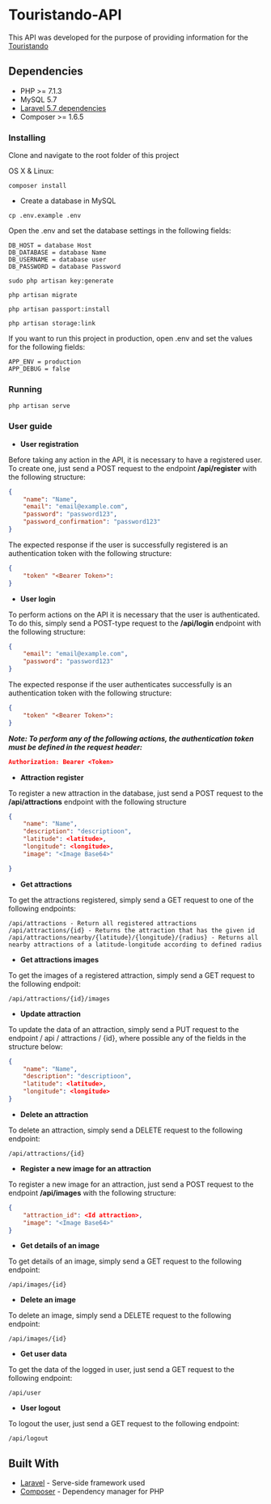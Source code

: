 # Touristando-API

This API was developed for the purpose of providing information for the [Touristando](https://github.com/MatheusCrispim/Touristando)

## Dependencies

- PHP >= 7.1.3
- MySQL 5.7 
- [Laravel 5.7 dependencies](https://laravel.com/docs/5.7/installation)
- Composer >= 1.6.5

### Installing
 
Clone and navigate to the root folder of this project

OS X & Linux:

```
composer install
```
* Create a database in MySQL
```
cp .env.example .env
```
Open the .env and set the database settings in the following fields:
```
DB_HOST = database Host
DB_DATABASE = database Name
DB_USERNAME = database user
DB_PASSWORD = database Password
```
```
sudo php artisan key:generate
```
```
php artisan migrate
```
```
php artisan passport:install
```
```
php artisan storage:link
```
If you want to run this project in production, open .env and set the values for the following fields:
```
APP_ENV = production
APP_DEBUG = false 
```

### Running

```
php artisan serve
```

### User guide
* **User registration**

Before taking any action in the API, it is necessary to have a registered user. To create one, just send a POST request to the endpoint **/api/register** with the following structure:

```json
{
	"name": "Name",
	"email": "email@example.com",
	"password": "password123",
	"password_confirmation": "password123"
}
```

The expected response if the user is successfully registered is an authentication token with the following structure:

```json
{
    "token" "<Bearer Token>":
}
```

* **User login**

To perform actions on the API it is necessary that the user is authenticated. To do this, simply send a POST-type request to the **/api/login** endpoint with the following structure:

```json
{
	"email": "email@example.com",
	"password": "password123"
}
```
The expected response if the user authenticates successfully is an authentication token with the following structure:

```json
{
    "token" "<Bearer Token>":
}
```

***Note: To perform any of the following actions, the authentication token must be defined in the request header:***

```json
Authorization: Bearer <Token>
```

* **Attraction register**

To register a new attraction in the database, just send a POST request to the **/api/attractions** endpoint with the following structure

```json
{
	"name": "Name",
	"description": "descriptioon",
	"latitude": <latitude>, 
	"longitude": <longitude>,
	"image": "<Image Base64>"

}
```

* **Get attractions**

To get the attractions registered, simply send a GET request to one of the following endpoints:

```
/api/attractions - Return all registered attractions
/api/attractions/{id} - Returns the attraction that has the given id
/api/attractions/nearby/{latitude}/{longitude}/{radius} - Returns all nearby attractions of a latitude-longitude according to defined radius
```

* **Get attractions images** 

To get the images of a registered attraction, simply send a GET request to the following endpoit:

```
/api/attractions/{id}/images
```

* **Update attraction** 

To update the data of an attraction, simply send a PUT request to the endpoint / api / attractions / {id}, where possible any of the fields in the structure below:

```json
{
	"name": "Name",
	"description": "descriptioon",
	"latitude": <latitude>, 
	"longitude": <longitude>
}
```

* **Delete an attraction**

To delete an attraction, simply send a DELETE request to the following endpoint:
```
/api/attractions/{id}
```

* **Register a new image for an attraction**

To register a new image for an attraction, just send a POST request to the endpoint **/api/images** with the following structure:

```json
{
	"attraction_id": <Id attraction>,
    "image": "<Image Base64>"
}
```

* **Get details of an image**

To get details of an image, simply send a GET request to the following endpoint:

```
/api/images/{id}
```

* **Delete an image**

To delete an image, simply send a DELETE request to the following endpoint:

```
/api/images/{id}
```
* **Get user data**

To get the data of the logged in user, just send a GET request to the following endpoint:

```
/api/user
```

* **User logout**

To logout the user, just send a GET request to the following endpoint:

```
/api/logout
```

## Built With

* [Laravel](https://laravel.com/) - Serve-side framework used
* [Composer](https://getcomposer.org/) - Dependency manager for PHP
